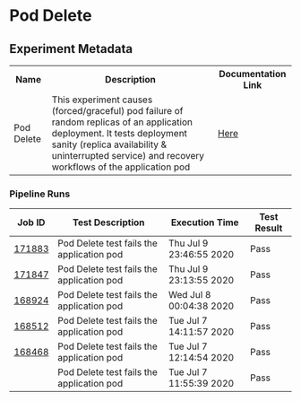 # Pod Delete

## Experiment Metadata

<table>
<tr>
<th> Name </th>
<th> Description </th>
<th> Documentation Link </th>
</tr>
<tr>
 <td> Pod Delete </td>
 <td> This experiment causes (forced/graceful) pod failure of random replicas of an application deployment. It tests deployment sanity (replica availability & uninterrupted service) and recovery workflows of the application pod </td>
 <td>  <a href="https://docs.litmuschaos.io/docs/pod-delete/"> Here </a> </td>
 </tr>
 </table>

 ### Pipeline Runs

 
| Job ID |   Test Description         | Execution Time |Test Result   |
 |---------|---------------------------| --------------|--------|
|     <a href= "https://gitlab.mayadata.io/litmuschaos/litmus-e2e/-/jobs/171883">171883</a>           |  Pod Delete test fails the application pod           | Thu Jul  9 23:46:55 2020  | Pass |
|     <a href= "https://gitlab.mayadata.io/litmuschaos/litmus-e2e/-/jobs/171847">171847</a>           |  Pod Delete test fails the application pod           | Thu Jul  9 23:13:55 2020  | Pass |
|     <a href= "https://gitlab.mayadata.io/litmuschaos/litmus-e2e/-/jobs/168924">168924</a>           |  Pod Delete test fails the application pod           | Wed Jul  8 00:04:38 2020  | Pass |
|     <a href= "https://gitlab.mayadata.io/litmuschaos/litmus-e2e/-/jobs/168512">168512</a>           |  Pod Delete test fails the application pod           | Tue Jul  7 14:11:57 2020  | Pass |
|     <a href= "https://gitlab.mayadata.io/litmuschaos/litmus-e2e/-/jobs/168468">168468</a>           |  Pod Delete test fails the application pod           | Tue Jul  7 12:14:54 2020  | Pass |
 |    <a href= "https://gitlab.mayadata.io/litmuschaos/litmus-e2e/-/jobs/"></a>   |  Pod Delete test fails the application pod           |  Tue Jul  7 11:55:39 2020     |Pass  |
